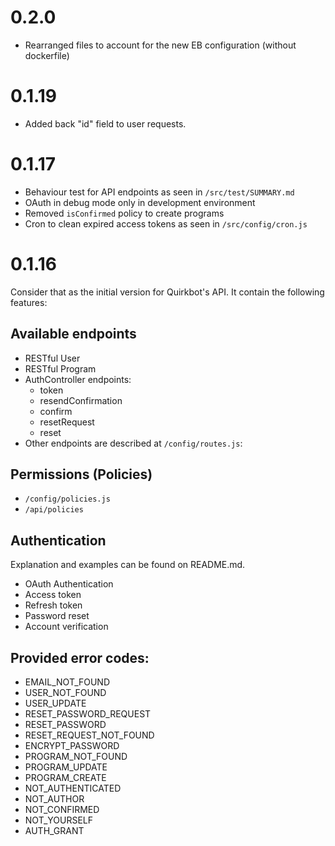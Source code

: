 # 0.2.0

- Rearranged files to account for the new EB configuration (without dockerfile)

# 0.1.19

- Added back "id" field to user requests.

# 0.1.17

- Behaviour test for API endpoints as seen in `/src/test/SUMMARY.md`
- OAuth in debug mode only in development environment
- Removed `isConfirmed` policy to create programs
- Cron to clean expired access tokens as seen in `/src/config/cron.js`

# 0.1.16

Consider that as the initial version for Quirkbot's API. It contain the following features:

## Available endpoints

- RESTful User
- RESTful Program
- AuthController endpoints:
	- token
	- resendConfirmation
	- confirm
	- resetRequest
	- reset
- Other endpoints are described at `/config/routes.js`:

## Permissions (Policies)

- `/config/policies.js`
- `/api/policies`

## Authentication

Explanation and examples can be found on README.md.

- OAuth Authentication
- Access token
- Refresh token
- Password reset
- Account verification

## Provided error codes:

- EMAIL_NOT_FOUND
- USER_NOT_FOUND
- USER_UPDATE
- RESET_PASSWORD_REQUEST
- RESET_PASSWORD
- RESET_REQUEST_NOT_FOUND
- ENCRYPT_PASSWORD
- PROGRAM_NOT_FOUND
- PROGRAM_UPDATE
- PROGRAM_CREATE
- NOT_AUTHENTICATED
- NOT_AUTHOR
- NOT_CONFIRMED
- NOT_YOURSELF
- AUTH_GRANT
